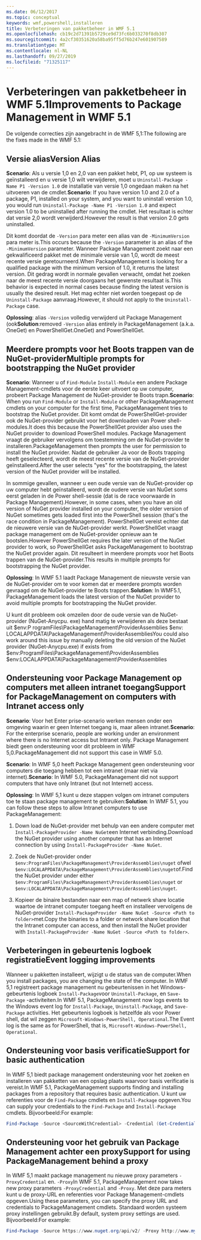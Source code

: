 ```yaml
---
ms.date: 06/12/2017
ms.topic: conceptual
keywords: wmf,powershell,installeren
title: Verbeteringen van pakketbeheer in WMF 5.1
ms.openlocfilehash: cb19c2d71391b5729ce9d73fc6b033270f8db307
ms.sourcegitcommit: 4a2cf30351620a58ba95ff5d76b247e601907589
ms.translationtype: MT
ms.contentlocale: nl-NL
ms.lasthandoff: 09/27/2019
ms.locfileid: "71325117"
---
```

# <a name="improvements-to-package-management-in-wmf-51"></a><span data-ttu-id="5b9ec-103">Verbeteringen van pakketbeheer in WMF 5.1</span><span class="sxs-lookup"><span data-stu-id="5b9ec-103">Improvements to Package Management in WMF 5.1</span></span>

<span data-ttu-id="5b9ec-104">De volgende correcties zijn aangebracht in de WMF 5,1:</span><span class="sxs-lookup"><span data-stu-id="5b9ec-104">The following are the fixes made in the WMF 5.1:</span></span>

## <a name="version-alias"></a><span data-ttu-id="5b9ec-105">Versie alias</span><span class="sxs-lookup"><span data-stu-id="5b9ec-105">Version Alias</span></span>

<span data-ttu-id="5b9ec-106">**Scenario**: Als u versie 1,0 en 2,0 van een pakket hebt, P1, op uw systeem is geïnstalleerd en u versie 1,0 wilt verwijderen, moet u `Uninstall-Package -Name P1 -Version 1.0` de installatie van versie 1,0 ongedaan maken na het uitvoeren van de cmdlet.</span><span class="sxs-lookup"><span data-stu-id="5b9ec-106">**Scenario**: If you have version 1.0 and 2.0 of a package, P1, installed on your system, and you want to uninstall version 1.0, you would run `Uninstall-Package -Name P1 -Version 1.0` and expect version 1.0 to be uninstalled after running the cmdlet.</span></span> <span data-ttu-id="5b9ec-107">Het resultaat is echter dat versie 2,0 wordt verwijderd.</span><span class="sxs-lookup"><span data-stu-id="5b9ec-107">However the result is that version 2.0 gets uninstalled.</span></span>

<span data-ttu-id="5b9ec-108">Dit komt doordat de `-Version` para meter een alias van de `-MinimumVersion` para meter is.</span><span class="sxs-lookup"><span data-stu-id="5b9ec-108">This occurs because the `-Version` parameter is an alias of the `-MinimumVersion` parameter.</span></span> <span data-ttu-id="5b9ec-109">Wanneer Package Management zoekt naar een gekwalificeerd pakket met de minimale versie van 1,0, wordt de meest recente versie geretourneerd.</span><span class="sxs-lookup"><span data-stu-id="5b9ec-109">When PackageManagement is looking for a qualified package with the minimum version of 1.0, it returns the latest version.</span></span> <span data-ttu-id="5b9ec-110">Dit gedrag wordt in normale gevallen verwacht, omdat het zoeken naar de meest recente versie doorgaans het gewenste resultaat is.</span><span class="sxs-lookup"><span data-stu-id="5b9ec-110">This behavior is expected in normal cases because finding the latest version is usually the desired result.</span></span> <span data-ttu-id="5b9ec-111">Het mag echter niet worden toegepast op de `Uninstall-Package` aanvraag.</span><span class="sxs-lookup"><span data-stu-id="5b9ec-111">However, it should not apply to the `Uninstall-Package` case.</span></span>

<span data-ttu-id="5b9ec-112">**Oplossing**: alias `-Version` volledig verwijderd uit Package Management (ook</span><span class="sxs-lookup"><span data-stu-id="5b9ec-112">**Solution**:removed `-Version` alias entirely in PackageManagement (a.k.a.</span></span> <span data-ttu-id="5b9ec-113">OneGet) en PowerShellGet.</span><span class="sxs-lookup"><span data-stu-id="5b9ec-113">OneGet) and PowerShellGet.</span></span>

## <a name="multiple-prompts-for-bootstrapping-the-nuget-provider"></a><span data-ttu-id="5b9ec-114">Meerdere prompts voor het Boots trappen van de NuGet-provider</span><span class="sxs-lookup"><span data-stu-id="5b9ec-114">Multiple prompts for bootstrapping the NuGet provider</span></span>

<span data-ttu-id="5b9ec-115">**Scenario**: Wanneer u of `Find-Module` `Install-Module` een andere Package Management-cmdlets voor de eerste keer uitvoert op uw computer, probeert Package Management de NuGet-provider te Boots trapn.</span><span class="sxs-lookup"><span data-stu-id="5b9ec-115">**Scenario**: When you run `Find-Module` or `Install-Module` or other PackageManagement cmdlets on your computer for the first time, PackageManagement tries to bootstrap the NuGet provider.</span></span> <span data-ttu-id="5b9ec-116">Dit komt omdat de PowerShellGet-provider ook de NuGet-provider gebruikt voor het downloaden van Power shell-modules.</span><span class="sxs-lookup"><span data-stu-id="5b9ec-116">It does this because the PowerShellGet provider also uses the NuGet provider to download PowerShell modules.</span></span>
<span data-ttu-id="5b9ec-117">Package Management vraagt de gebruiker vervolgens om toestemming om de NuGet-provider te installeren.</span><span class="sxs-lookup"><span data-stu-id="5b9ec-117">PackageManagement then prompts the user for permission to install the NuGet provider.</span></span> <span data-ttu-id="5b9ec-118">Nadat de gebruiker Ja voor de Boots trapping heeft geselecteerd, wordt de meest recente versie van de NuGet-provider geïnstalleerd.</span><span class="sxs-lookup"><span data-stu-id="5b9ec-118">After the user selects "yes" for the bootstrapping, the latest version of the NuGet provider will be installed.</span></span>

<span data-ttu-id="5b9ec-119">In sommige gevallen, wanneer u een oude versie van de NuGet-provider op uw computer hebt geïnstalleerd, wordt de oudere versie van NuGet soms eerst geladen in de Power shell-sessie (dat is de race voorwaarde in Package Management).</span><span class="sxs-lookup"><span data-stu-id="5b9ec-119">However, in some cases, when you have an old version of NuGet provider installed on your computer, the older version of NuGet sometimes gets loaded first into the PowerShell session (that's the race condition in PackageManagement).</span></span> <span data-ttu-id="5b9ec-120">PowerShellGet vereist echter dat de nieuwere versie van de NuGet-provider werkt. PowerShellGet vraagt package management om de NuGet-provider opnieuw aan te bootslen.</span><span class="sxs-lookup"><span data-stu-id="5b9ec-120">However PowerShellGet requires the later version of the NuGet provider to work, so PowerShellGet asks PackageManagement to bootstrap the NuGet provider again.</span></span>
<span data-ttu-id="5b9ec-121">Dit resulteert in meerdere prompts voor het Boots trappen van de NuGet-provider.</span><span class="sxs-lookup"><span data-stu-id="5b9ec-121">This results in multiple prompts for bootstrapping the NuGet provider.</span></span>

<span data-ttu-id="5b9ec-122">**Oplossing**: In WMF 5.1 laadt Package Management de nieuwste versie van de NuGet-provider om te voor komen dat er meerdere prompts worden gevraagd om de NuGet-provider te Boots trappen.</span><span class="sxs-lookup"><span data-stu-id="5b9ec-122">**Solution**: In WMF5.1, PackageManagement loads the latest version of the NuGet provider to avoid multiple prompts for bootstrapping the NuGet provider.</span></span>

<span data-ttu-id="5b9ec-123">U kunt dit probleem ook omzeilen door de oude versie van de NuGet-provider (NuGet-Anycpu. exe) hand matig te verwijderen als deze bestaat uit $env:P rogramFiles\PackageManagement\ProviderAssemblies $env: LOCALAPPDATA\PackageManagement\ProviderAssemblies</span><span class="sxs-lookup"><span data-stu-id="5b9ec-123">You could also work around this issue by manually deleting the old version of the NuGet provider (NuGet-Anycpu.exe) if exists from $env:ProgramFiles\PackageManagement\ProviderAssemblies $env:LOCALAPPDATA\PackageManagement\ProviderAssemblies</span></span>

## <a name="support-for-packagemanagement-on-computers-with-intranet-access-only"></a><span data-ttu-id="5b9ec-124">Ondersteuning voor Package Management op computers met alleen intranet toegang</span><span class="sxs-lookup"><span data-stu-id="5b9ec-124">Support for PackageManagement on computers with Intranet access only</span></span>

<span data-ttu-id="5b9ec-125">**Scenario**: Voor het Enter prise-scenario werken mensen onder een omgeving waarin er geen Internet toegang is, maar alleen intranet.</span><span class="sxs-lookup"><span data-stu-id="5b9ec-125">**Scenario**: For the enterprise scenario, people are working under an environment where there is no Internet access but Intranet only.</span></span> <span data-ttu-id="5b9ec-126">Package Management biedt geen ondersteuning voor dit probleem in WMF 5,0.</span><span class="sxs-lookup"><span data-stu-id="5b9ec-126">PackageManagement did not support this case in WMF 5.0.</span></span>

<span data-ttu-id="5b9ec-127">**Scenario**: In WMF 5,0 heeft Package Management geen ondersteuning voor computers die toegang hebben tot een intranet (maar niet via internet).</span><span class="sxs-lookup"><span data-stu-id="5b9ec-127">**Scenario**: In WMF 5.0, PackageManagement did not support computers that have only Intranet (but not Internet) access.</span></span>

<span data-ttu-id="5b9ec-128">**Oplossing**: In WMF 5,1 kunt u deze stappen volgen om intranet computers toe te staan package management te gebruiken:</span><span class="sxs-lookup"><span data-stu-id="5b9ec-128">**Solution**: In WMF 5.1, you can follow these steps to allow Intranet computers to use PackageManagement:</span></span>

1. <span data-ttu-id="5b9ec-129">Down load de NuGet-provider met behulp van een andere computer met `Install-PackageProvider -Name NuGet`een Internet verbinding.</span><span class="sxs-lookup"><span data-stu-id="5b9ec-129">Download the NuGet provider using another computer that has an Internet connection by using `Install-PackageProvider -Name NuGet`.</span></span>

2. <span data-ttu-id="5b9ec-130">Zoek de NuGet-provider onder `$env:ProgramFiles\PackageManagement\ProviderAssemblies\nuget` ofwel `$env:LOCALAPPDATA\PackageManagement\ProviderAssemblies\nuget`of.</span><span class="sxs-lookup"><span data-stu-id="5b9ec-130">Find the NuGet provider under either `$env:ProgramFiles\PackageManagement\ProviderAssemblies\nuget` or `$env:LOCALAPPDATA\PackageManagement\ProviderAssemblies\nuget`.</span></span>

3. <span data-ttu-id="5b9ec-131">Kopieer de binaire bestanden naar een map of netwerk share locatie waartoe de intranet computer toegang heeft en installeer vervolgens de NuGet-provider `Install-PackageProvider -Name NuGet -Source <Path to folder>`met.</span><span class="sxs-lookup"><span data-stu-id="5b9ec-131">Copy the binaries to a folder or network share location that the Intranet computer can access, and then install the NuGet provider with `Install-PackageProvider -Name NuGet -Source <Path to folder>`.</span></span>


## <a name="event-logging-improvements"></a><span data-ttu-id="5b9ec-132">Verbeteringen in gebeurtenis logboek registratie</span><span class="sxs-lookup"><span data-stu-id="5b9ec-132">Event logging improvements</span></span>

<span data-ttu-id="5b9ec-133">Wanneer u pakketten installeert, wijzigt u de status van de computer.</span><span class="sxs-lookup"><span data-stu-id="5b9ec-133">When you install packages, you are changing the state of the computer.</span></span> <span data-ttu-id="5b9ec-134">In WMF 5,1 registreert package management nu gebeurtenissen in het Windows-gebeurtenis logboek `Install-Package`voor `Uninstall-Package`, en `Save-Package` -activiteiten.</span><span class="sxs-lookup"><span data-stu-id="5b9ec-134">In WMF 5.1, PackageManagement now logs events to the Windows event log for `Install-Package`, `Uninstall-Package`, and `Save-Package` activities.</span></span> <span data-ttu-id="5b9ec-135">Het gebeurtenis logboek is hetzelfde als voor Power shell, dat wil zeggen `Microsoft-Windows-PowerShell, Operational`.</span><span class="sxs-lookup"><span data-stu-id="5b9ec-135">The Event log is the same as for PowerShell, that is, `Microsoft-Windows-PowerShell, Operational`.</span></span>

## <a name="support-for-basic-authentication"></a><span data-ttu-id="5b9ec-136">Ondersteuning voor basis verificatie</span><span class="sxs-lookup"><span data-stu-id="5b9ec-136">Support for basic authentication</span></span>

<span data-ttu-id="5b9ec-137">In WMF 5,1 biedt package management ondersteuning voor het zoeken en installeren van pakketten van een opslag plaats waarvoor basis verificatie is vereist.</span><span class="sxs-lookup"><span data-stu-id="5b9ec-137">In WMF 5.1, PackageManagement supports finding and installing packages from a repository that requires basic authentication.</span></span> <span data-ttu-id="5b9ec-138">U kunt uw referenties voor de `Find-Package` cmdlets en `Install-Package` opgeven.</span><span class="sxs-lookup"><span data-stu-id="5b9ec-138">You can supply your credentials to the `Find-Package` and `Install-Package` cmdlets.</span></span> <span data-ttu-id="5b9ec-139">Bijvoorbeeld:</span><span class="sxs-lookup"><span data-stu-id="5b9ec-139">For example:</span></span>

```powershell
Find-Package -Source <SourceWithCredential> -Credential (Get-Credential)
```

## <a name="support-for-using-packagemanagement-behind-a-proxy"></a><span data-ttu-id="5b9ec-140">Ondersteuning voor het gebruik van Package Management achter een proxy</span><span class="sxs-lookup"><span data-stu-id="5b9ec-140">Support for using PackageManagement behind a proxy</span></span>

<span data-ttu-id="5b9ec-141">In WMF 5,1 maakt package management nu nieuwe proxy parameters `-ProxyCredential` en. `-Proxy`</span><span class="sxs-lookup"><span data-stu-id="5b9ec-141">In WMF 5.1, PackageManagement now takes new proxy parameters `-ProxyCredential` and `-Proxy`.</span></span> <span data-ttu-id="5b9ec-142">Met deze para meters kunt u de proxy-URL en referenties voor Package Management-cmdlets opgeven.</span><span class="sxs-lookup"><span data-stu-id="5b9ec-142">Using these parameters, you can specify the proxy URL and credentials to PackageManagement cmdlets.</span></span> <span data-ttu-id="5b9ec-143">Standaard worden systeem proxy instellingen gebruikt.</span><span class="sxs-lookup"><span data-stu-id="5b9ec-143">By default, system proxy settings are used.</span></span> <span data-ttu-id="5b9ec-144">Bijvoorbeeld:</span><span class="sxs-lookup"><span data-stu-id="5b9ec-144">For example:</span></span>

```powershell
Find-Package -Source https://www.nuget.org/api/v2/ -Proxy http://www.myproxyserver.com -ProxyCredential (Get-Credential)
```
